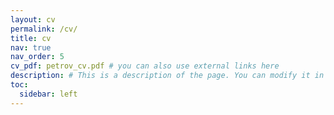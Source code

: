 ```yaml
---
layout: cv
permalink: /cv/
title: cv
nav: true
nav_order: 5
cv_pdf: petrov_cv.pdf # you can also use external links here
description: # This is a description of the page. You can modify it in '_pages/cv.md'. You can also change or remove the top pdf download button.
toc:
  sidebar: left
---
```

